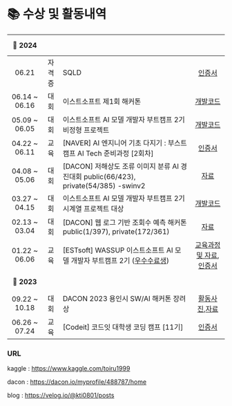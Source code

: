 
# 📚 수상 및 활동내역


| **🚩 2024**  | | | <br><br> |
| :---: | :---: | ------ | :--: |
| 06.21 | 자격증 | SQLD | [인증서]() | 
| 06.14 ~ 06.16 | 대회 | 이스트소프트 제1회 해커톤 | [개발코드](https://github.com/kti0801/Easy_News) | 
| 05.09 ~ 06.05 | 대회 | 이스트소프트 AI 모델 개발자 부트캠프 2기 비정형 프로젝트  | [개발코드](https://github.com/kti0801/text_to_3D_person) |
| 04.22 ~ 06.11 | 교육 | [NAVER] AI 엔지니어 기초 다지기 : 부스트캠프 AI Tech 준비과정 [2회차] | [인증서](https://github.com/kti0801/kti0801/blob/main/file/certificate_A20240618-560390.pdf) |
| 04.08 ~ 05.06 | 대회 | [DACON] 저해상도 조류 이미지 분류 AI 경진대회 public(66/423), private(54/385) -swinv2 | [자료](https://github.com/kti0801/kti0801/blob/main/file/bird.png) | 
| 03.27 ~ 04.15 | 대회 | 이스트소프트 AI 모델 개발자 부트캠프 2기 시계열 프로젝트 대상 | [개발코드](https://github.com/kti0801/korean_text_Sentiment_Classification) |
| 02.13 ~ 03.04 | 대회 | [DACON] 웹 로그 기반 조회수 예측 해커톤 public(1/397), private(172/361) | [자료](https://github.com/kti0801/kti0801/blob/main/file/web.PNG) | 
| 01.22 ~ 06.06 | 교육 | [ESTsoft] WASSUP 이스트소프트 AI 모델 개발자 부트캠프 2기 ([우수수료생](https://github.com/kti0801/kti0801/blob/main/file/%EC%9A%B0%EC%88%98%EA%B5%90%EC%9C%A1%EC%83%9D_%EA%B9%80%ED%86%A0%EC%9D%BC.pdf)) | [교육과정 및 자료](https://velog.io/@kti0801/%EC%9D%B4%EC%8A%A4%ED%8A%B8%EC%86%8C%ED%94%84%ED%8A%B8-AI-%EA%B0%9C%EB%B0%9C%EC%9E%90-2%EA%B8%B0-%EC%88%98%EB%A3%8C-%EC%99%84%EB%A3%8C-sa9nqfu7), [인증서](https://github.com/kti0801/kti0801/blob/main/file/%EC%88%98%EB%A3%8C%EC%A6%9D-%EA%B9%80%ED%86%A0%EC%9D%BC.pdf) |
| **🚩 2023**  | | | <br><br> |
| 09.22 ~ 10.18 | 대회 | DACON 2023 용인시 SW/AI 해커톤 장려상 | [활동사진](https://velog.io/@kti0801/Dacon-2023-%EC%9A%A9%EC%9D%B8%EC%8B%9C-swai-%ED%95%B4%EC%BB%A4%ED%86%A4),[자료](https://github.com/kti0801/kti0801/blob/main/file/DACON%202023%EC%9A%A9%EC%9D%B8%EC%8B%9CSWAI%ED%95%B4%EC%BB%A4%ED%86%A4%20%EC%9D%B8%EC%A6%9D%EC%84%9C.pdf) |
| 06.26 ~ 07.24 | 교육 | [Codeit] 코드잇 대학생 코딩 캠프 [11기] | [인증서](https://github.com/kti0801/kti0801/blob/main/file/codeit%20%EB%8C%80%ED%95%99%EC%83%9D%20%EC%BD%94%EB%94%A9%EC%BA%A0%ED%94%84%20%EC%88%98%EB%A3%8C%EC%A6%9D.pdf) |

### URL
kaggle : https://www.kaggle.com/toiru1999

dacon : https://dacon.io/myprofile/488787/home

blog : https://velog.io/@kti0801/posts
